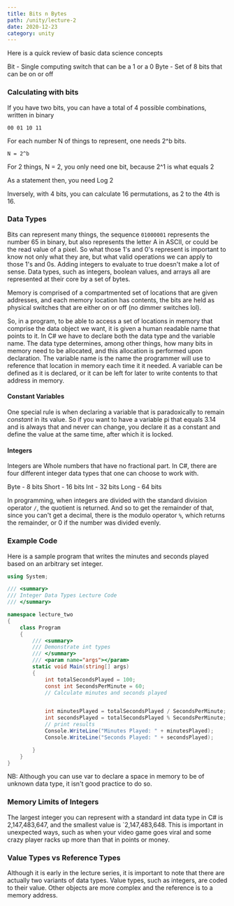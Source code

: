 ```yaml
---
title: Bits n Bytes
path: /unity/lecture-2
date: 2020-12-23
category: unity
---
```


Here is a quick review of basic data science concepts

Bit - Single computing switch that can be a 1 or a 0
Byte - Set of 8 bits that can be on or off

### Calculating with bits

If you have two bits, you can have a total of 4 possible combinations, written in binary

`00 01 10 11`

For each number N of things to represent, one needs 2^b bits.

`N = 2^b`

For 2 things, N = 2, you only need one bit, because 2^1 is what equals 2

As a statement then, you need Log 2

Inversely, with 4 bits, you can calculate 16 permutations, as 2 to the 4th is 16.

### Data Types

Bits can represent many things, the sequence `01000001` represents the number 65 in binary, but also represents the letter A in ASCII, or could be the read value of a pixel. So what those 1's and 0's represent is important to know not only what they are, but what valid operations we can apply to those 1's and 0s. Adding integers to evaluate to true doesn't make a lot of sense. Data types, such as integers, boolean values, and arrays all are represented at their core by a set of bytes.

Memory is comprised of a compartmented set of locations that are given addresses, and each memory location has contents, the bits are held as physical switches that are either on or off (no dimmer switches lol).

So, in a program, to be able to access a set of locations in memory that comprise the data object we want, it is given a human readable name that points to it. In C# we have to declare both the data type and the variable name. The data type determines, among other things, how many bits in memory need to be allocated, and this allocation is performed upon declaration. The variable name is the name the programmer will use to reference that location in memory each time it it needed. A variable can be defined as it is declared, or it can be left for later to write contents to that address in memory.

#### Constant Variables

One special rule is when declaring a variable that is paradoxically to remain _constant_ in its value. So if you want to have a variable pi that equals 3.14 and is always that and never can change, you declare it as a constant and define the value at the same time, after which it is locked.

#### Integers

Integers are Whole numbers that have no fractional part. In C#, there are four different integer data types that one can choose to work with.

Byte - 8 bits
Short - 16 bits
Int - 32 bits
Long - 64 bits

In programming, when integers are divided with the standard division operator `/`, the quotient is returned. And so to get the remainder of that, since you can't get a decimal, there is the modulo operator `%`, which returns the remainder, or 0 if the number was divided evenly.

### Example Code

Here is a sample program that writes the minutes and seconds played based on an arbitrary set integer.

```c#
using System;

/// <summary>
/// Integer Data Types Lecture Code
/// </summary>

namespace lecture_two
{
    class Program
    {
        /// <summary>
        /// Demonstrate int types
        /// </summary>
        /// <param name="args"></param>
        static void Main(string[] args)
        {
            int totalSecondsPlayed = 100;
            const int SecondsPerMinute = 60;
            // Calculate minutes and seconds played


            int minutesPlayed = totalSecondsPlayed / SecondsPerMinute;
            int secondsPlayed = totalSecondsPlayed % SecondsPerMinute;
            // print results
            Console.WriteLine("Minutes Played: " + minutesPlayed);
            Console.WriteLine("Seconds Played: " + secondsPlayed);

        }
    }
}
```

NB: Although you can use var to declare a space in memory to be of unknown data type, it isn't good practice to do so.

### Memory Limits of Integers

The largest integer you can represent with a standard int data type in C# is 2,147,483,647, and the smallest value is `2,147,483,648. This is important in unexpected ways, such as when your video game goes viral and some crazy player racks up more than that in points or money.

### Value Types vs Reference Types

Although it is early in the lecture series, it is important to note that there are actually two variants of data types. Value types, such as integers, are coded to their value. Other objects are more complex and the reference is to a memory address.
